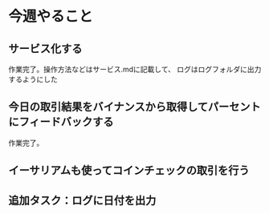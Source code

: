 
# 今週やること

## サービス化する

作業完了。操作方法などはサービス.mdに記載して、
ログはログフォルダに出力するようにした

## 今日の取引結果をバイナンスから取得してパーセントにフィードバックする

作業完了。

## イーサリアムも使ってコインチェックの取引を行う

## 追加タスク：ログに日付を出力